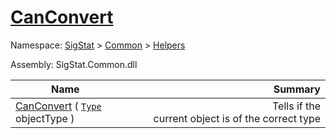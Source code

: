 # [CanConvert](./FeatureDescriptorJsonConverter-100664019.md)

Namespace: [SigStat]() > [Common](./../../README.md) > [Helpers](./../README.md)

Assembly: SigStat.Common.dll

| Name | Summary  |
| ------| -----------:|
| [CanConvert](./FeatureDescriptorJsonConverter-100664019.md) ( [`Type`](https://docs.microsoft.com/en-us/dotnet/api/System.Type) objectType ) | <img width=225/>Tells if the current object is of the correct type
